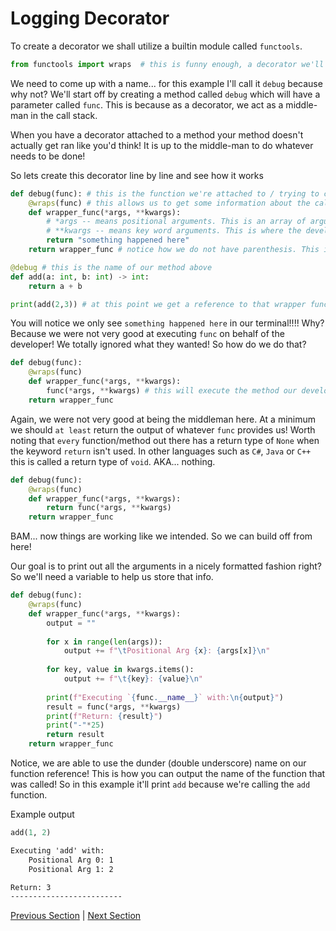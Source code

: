 # Logging Decorator
To create a decorator we shall utilize a builtin module called `functools`.

```python
from functools import wraps  # this is funny enough, a decorator we'll use to make a decorator
```

We need to come up with a name... for this example I'll call it `debug` because why not? We'll start off by creating a method called `debug` which will have
a parameter called `func`. This is because as a decorator, we act as a middle-man in the call stack. 

When you have a decorator attached to a method your method doesn't actually get ran like you'd think! It is up to the middle-man to do whatever needs to be done!

So lets create this decorator line by line and see how it works

```python
def debug(func): # this is the function we're attached to / trying to call (func)
    @wraps(func) # this allows us to get some information about the called function, capturing the arguments that were passed
    def wrapper_func(*args, **kwargs):
        # *args -- means positional arguments. This is an array of arguments that were passed in where the developer didn't specify a parameter name
        # **kwargs -- means key word arguments. This is where the developer specified which argument goes to which parameter ( a=2, b=3 )
        return "something happened here"
    return wrapper_func # notice how we do not have parenthesis. This is returning a REFERENCE to our WRAPPER FUNC.

@debug # this is the name of our method above
def add(a: int, b: int) -> int:
    return a + b

print(add(2,3)) # at this point we get a reference to that wrapper func from the decorator, we're passing in 2 and 3 as positional arguments
```

You will notice we only see `something happened here` in our terminal!!!! Why? Because we were not very good at executing `func` on behalf of the developer! We totally ignored
what they wanted! So how do we do that?

```python
def debug(func):
    @wraps(func)
    def wrapper_func(*args, **kwargs):
        func(*args, **kwargs) # this will execute the method our developer intended to run. However, when you run this note how `None` gets returned.
    return wrapper_func 
```
Again, we were not very good at being the middleman here. At a minimum we should `at least` return the output of whatever `func` provides us! Worth noting that `every` function/method
out there has a return type of `None` when the keyword `return` isn't used. In other languages such as `C#`, `Java` or `C++` this is called a return type of `void`. AKA... nothing.

```python
def debug(func):
    @wraps(func)
    def wrapper_func(*args, **kwargs):
        return func(*args, **kwargs) 
    return wrapper_func 
```

BAM... now things are working like we intended. So we can build off from here!

Our goal is to print out all the arguments in a nicely formatted fashion right? So we'll need a variable to help us store that info.

```python
def debug(func):
    @wraps(func)
    def wrapper_func(*args, **kwargs):
        output = ""
        
        for x in range(len(args)):
            output += f"\tPositional Arg {x}: {args[x]}\n"
            
        for key, value in kwargs.items():
            output += f"\t{key}: {value}\n"
            
        print(f"Executing `{func.__name__}` with:\n{output}")
        result = func(*args, **kwargs)
        print(f"Return: {result}")
        print("-"*25)
        return result
    return wrapper_func 
```

Notice, we are able to use the dunder (double underscore) name on our function reference! This is how you can output the name of the function that was called! So 
in this example it'll print `add` because we're calling the `add` function.

Example output

```python
add(1, 2)
```
```txt
Executing 'add' with:
	Positional Arg 0: 1
	Positional Arg 1: 2

Return: 3
-------------------------
```

[Previous Section](./intro.md) | [Next Section](./log-execution-time.md)